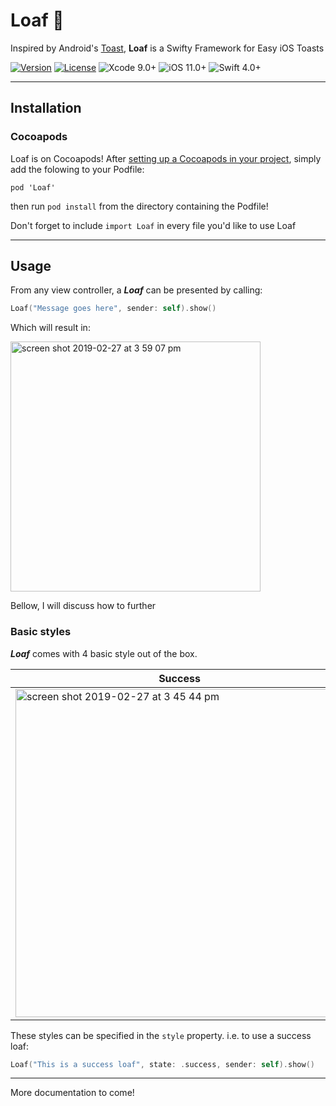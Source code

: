 # Loaf 🍞
Inspired by Android's [Toast](https://developer.android.com/reference/android/widget/Toast), **Loaf** is a Swifty Framework for Easy iOS Toasts 

[![Version](https://img.shields.io/cocoapods/v/Loaf.svg?style=flat)](https://cocoapods.org/pods/Loaf)
[![License](https://img.shields.io/cocoapods/l/Loaf.svg?style=flat)](https://github.com/schmidyy/Loaf/blob/master/LICENSE)
![Xcode 9.0+](https://img.shields.io/badge/Xcode-9.0%2B-blue.svg)
![iOS 11.0+](https://img.shields.io/badge/iOS-11.0%2B-blue.svg)
![Swift 4.0+](https://img.shields.io/badge/Swift-4.0%2B-orange.svg)
____


## Installation

### Cocoapods

Loaf is on Cocoapods! After [setting up a Cocoapods in your project](https://guides.cocoapods.org/), simply add the folowing to your Podfile:
```
pod 'Loaf'
```
then run `pod install` from the directory containing the Podfile!

Don't forget to include `import Loaf` in every file you'd like to use Loaf

----

## Usage

From any view controller, a **_Loaf_** can be presented by calling:
```swift
Loaf("Message goes here", sender: self).show()
```
Which will result in:

<img width="400" alt="screen shot 2019-02-27 at 3 59 07 pm" src="https://user-images.githubusercontent.com/22358682/53522566-a2b1f880-3aa8-11e9-8451-f555811f85ed.png">

Bellow, I will discuss how to further 

### Basic styles

**_Loaf_** comes with 4 basic style out of the box.

| Success | Error | Warning | Info |
| ------- | ----- | ------- | ---- |
| <img width="525" alt="screen shot 2019-02-27 at 3 45 44 pm" src="https://user-images.githubusercontent.com/22358682/53521918-4f8b7600-3aa7-11e9-934d-866e04189e99.png"> | <img width="525" alt="screen shot 2019-02-27 at 3 45 52 pm" src="https://user-images.githubusercontent.com/22358682/53521932-59ad7480-3aa7-11e9-8ba5-f6adef7002e2.png"> | <img width="525" alt="screen shot 2019-02-27 at 3 45 58 pm" src="https://user-images.githubusercontent.com/22358682/53521946-629e4600-3aa7-11e9-8a1e-542048d05afc.png"> | <img width="525" alt="screen shot 2019-02-27 at 3 53 26 pm" src="https://user-images.githubusercontent.com/22358682/53522180-db050700-3aa7-11e9-8363-b28f1c21b186.png"> |

These styles can be specified in the `style` property. i.e. to use a success loaf:
```swift
Loaf("This is a success loaf", state: .success, sender: self).show()
```

----

More documentation to come!

